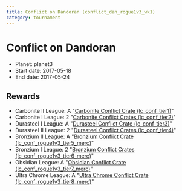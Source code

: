 ```yaml
---
title: Conflict on Dandoran (conflict_dan_rogue1v3_wk1)
category: tournament
---
```

# Conflict on Dandoran

  * Planet: planet3
  * Start date: 2017-05-18
  * End date: 2017-05-24

## Rewards

  * Carbonite II League: A "[Carbonite Conflict Crate (lc_conf_tier1)](lc_conf_tier1.html)"
  * Carbonite I League: 2 "[Carbonite Conflict Crates (lc_conf_tier2)](lc_conf_tier2.html)"
  * Durasteel I League: A "[Durasteel Conflict Crate (lc_conf_tier3)](lc_conf_tier3.html)"
  * Durasteel II League: 2 "[Durasteel Conflict Crates (lc_conf_tier4)](lc_conf_tier4.html)"
  * Bronzium II League: A "[Bronzium Conflict Crate (lc_conf_rogue1v3_tier5_merc)](lc_conf_rogue1v3_tier5_merc.html)"
  * Bronzium I League: 2 "[Bronzium Conflict Crates (lc_conf_rogue1v3_tier6_merc)](lc_conf_rogue1v3_tier6_merc.html)"
  * Obsidian League: A "[Obsidian Conflict Crate (lc_conf_rogue1v3_tier7_merc)](lc_conf_rogue1v3_tier7_merc.html)"
  * Ultra Chrome League: A "[Ultra Chrome Conflict Crate (lc_conf_rogue1v3_tier8_merc)](lc_conf_rogue1v3_tier8_merc.html)"

